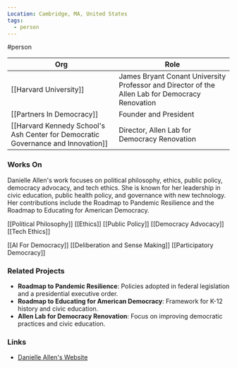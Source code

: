 ```yaml
---
Location: Cambridge, MA, United States
tags:
  - person
---
```

#person

| Org                                                                              | Role                                                                                            |
| -------------------------------------------------------------------------------- | ----------------------------------------------------------------------------------------------- |
| [[Harvard University]]                                                           | James Bryant Conant University Professor and Director of the Allen Lab for Democracy Renovation |
| [[Partners In Democracy]]                                                        | Founder and President                                                                           |
| [[Harvard Kennedy School's Ash Center for Democratic Governance and Innovation]] | Director, Allen Lab for Democracy Renovation                                                    |

### Works On

Danielle Allen's work focuses on political philosophy, ethics, public policy, democracy advocacy, and tech ethics. She is known for her leadership in civic education, public health policy, and governance with new technology. Her contributions include the Roadmap to Pandemic Resilience and the Roadmap to Educating for American Democracy.

[[Political Philosophy]]
[[Ethics]]
[[Public Policy]]
[[Democracy Advocacy]]
[[Tech Ethics]]

[[AI For Democracy]]
[[Deliberation and Sense Making]]
[[Participatory Democracy]]

### Related Projects

- **Roadmap to Pandemic Resilience**: Policies adopted in federal legislation and a presidential executive order.
- **Roadmap to Educating for American Democracy**: Framework for K-12 history and civic education.
- **Allen Lab for Democracy Renovation**: Focus on improving democratic practices and civic education.

### Links

- [Danielle Allen's Website](https://www.danielleallen.com)